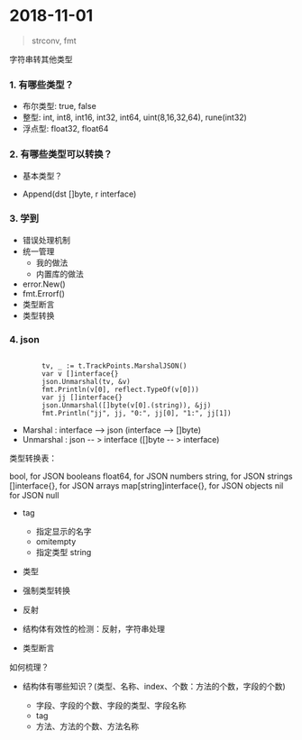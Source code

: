 # 2018-11-01

> strconv, fmt


字符串转其他类型


### 1. 有哪些类型？

- 布尔类型: true, false
- 整型: int, int8, int16, int32, int64, uint(8,16,32,64), rune(int32)
- 浮点型: float32, float64




### 2. 有哪些类型可以转换？

- 基本类型？


- Append(dst []byte, r interface)





### 3. 学到

- 错误处理机制
- 统一管理
	- 我的做法
	- 内置库的做法
- error.New()
- fmt.Errorf()
- 类型断言
- 类型转换



### 4. json


```

		tv, _ := t.TrackPoints.MarshalJSON()
		var v []interface{}
		json.Unmarshal(tv, &v)
		fmt.Println(v[0], reflect.TypeOf(v[0]))
		var jj []interface{}
		json.Unmarshal([]byte(v[0].(string)), &jj)
		fmt.Println("jj", jj, "0:", jj[0], "1:", jj[1])
```



- Marshal : interface --> json   (interface --> []byte)
- Unmarshal : json -- > interface ([]byte -- > interface)

类型转换表：

bool, for JSON booleans
float64, for JSON numbers
string, for JSON strings
[]interface{}, for JSON arrays
map[string]interface{}, for JSON objects
nil for JSON null





- tag

	- 指定显示的名字
	- omitempty
	- 指定类型 string



- 类型
- 强制类型转换
- 反射
- 结构体有效性的检测：反射，字符串处理
- 类型断言




如何梳理？

- 结构体有哪些知识？(类型、名称、index、个数：方法的个数，字段的个数)

	- 字段、字段的个数、字段的类型、字段名称
	- tag
	- 方法、方法的个数、方法名称

